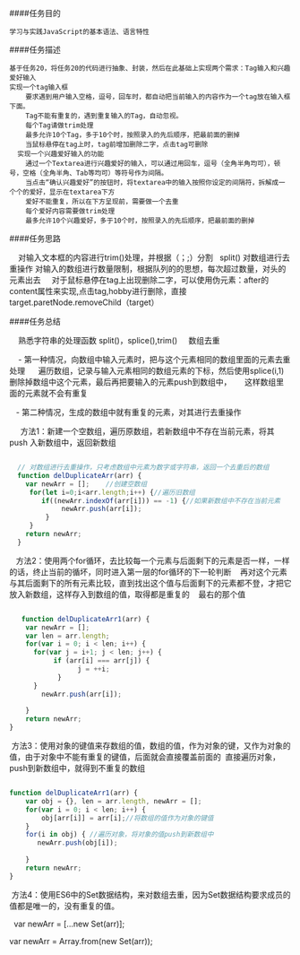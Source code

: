 ####任务目的

   
    学习与实践JavaScript的基本语法、语言特性
  
####任务描述
 
 
     
    基于任务20，将任务20的代码进行抽象、封装，然后在此基础上实现两个需求：Tag输入和兴趣爱好输入
    实现一个tag输入框
        要求遇到用户输入空格，逗号，回车时，都自动把当前输入的内容作为一个tag放在输入框下面。
        Tag不能有重复的，遇到重复输入的Tag，自动忽视。
        每个Tag请做trim处理
        最多允许10个Tag，多于10个时，按照录入的先后顺序，把最前面的删掉
        当鼠标悬停在tag上时，tag前增加删除二字，点击tag可删除
      实现一个兴趣爱好输入的功能
        通过一个Textarea进行兴趣爱好的输入，可以通过用回车，逗号（全角半角均可），顿号，空格（全角半角、Tab等均可）等符号作为间隔。
        当点击“确认兴趣爱好”的按钮时，将textarea中的输入按照你设定的间隔符，拆解成一个个的爱好，显示在textarea下方
        爱好不能重复，所以在下方呈现前，需要做一个去重
        每个爱好内容需要做trim处理
        最多允许10个兴趣爱好，多于10个时，按照录入的先后顺序，把最前面的删掉
        
####任务思路

       对输入文本框的内容进行trim()处理，并根据（；;）分割   split() 
       对数组进行去重操作
       对输入的数组进行数量限制，根据队列的的思想，每次超过数量，对头的元素出去
       对于鼠标悬停在tag上出现删除二字，可以使用伪元素：after的content属性来实现,点击tag,hobby进行删除，直接     target.paretNode.removeChild（target）
   
     
####任务总结

     熟悉字符串的处理函数 split()，splice(),trim()
     数组去重
     
     - 第一种情况，向数组中输入元素时，把与这个元素相同的数组里面的元素去重处理
      遍历数组，记录与输入元素相同的数组元素的下标，然后使用splice(i,1)删除掉数组中这个元素，最后再把要输入的元素push到数组中，
      这样数组里面的元素就不会有重复
     
    - 第二种情况，生成的数组中就有重复的元素，对其进行去重操作
    
      方法1：新建一个空数组，遍历原数组，若新数组中不存在当前元素，将其 push 入新数组中，返回新数组
      
``` javascript

  // 对数组进行去重操作，只考虑数组中元素为数字或字符串，返回一个去重后的数组
  function delDuplicateArr(arr) {
    var newArr = [];    //创建空数组
     for(let i=0;i<arr.length;i++) {//遍历旧数组
        if((newArr.indexOf(arr[i])) == -1) {//如果新数组中不存在当前元素
             newArr.push(arr[i]);
         }
     }    
    return newArr;
  }
 ```
  
    方法2：使用两个for循环，去比较每一个元素与后面剩下的元素是否一样，一样的话，终止当前的循坏，同时进入第一层的for循环的下一轮判断
    再对这个元素与其后面剩下的所有元素比较，直到找出这个值与后面剩下的元素都不登，才把它放入新数组，这样存入到数组的值，取得都是重复的
    最右的那个值
    
```javascript

   function delDuplicateArr1(arr) {  
    var newArr = [];
    var len = arr.length;
    for(var i = 0; i < len; i++) {
      for(var j = i+1; j < len; j++) {
           if (arr[i] === arr[j]) {
                 j = ++i;                
            } 
      }            
        newArr.push(arr[i]);       
     
    }
    return newArr;
}   

```
  方法3：使用对象的键值来存数组的值，数组的值，作为对象的键，又作为对象的值，由于对象中不能有重复的键值，后面就会直接覆盖前面的
  直接遍历对象，push到新数组中，就得到不重复的数组

```javascript

function delDuplicateArr1(arr) {  
    var obj = {}, len = arr.length, newArr = [];
    for(var i = 0; i < len; i++) {
        obj[arr[i]] = arr[i];//将数组的值作为对象的键值
    }
    for(i in obj) { //遍历对象，将对象的值push到新数组中
       newArr.push(obj[i]);
  
    }
    return newArr;
}    

```

  方法4：使用ES6中的Set数据结构，来对数组去重，因为Set数据结构要求成员的值都是唯一的，没有重复的值。
  
   var newArr =  [...new Set(arr)];
   
   var newArr = Array.from(new Set(arr));
